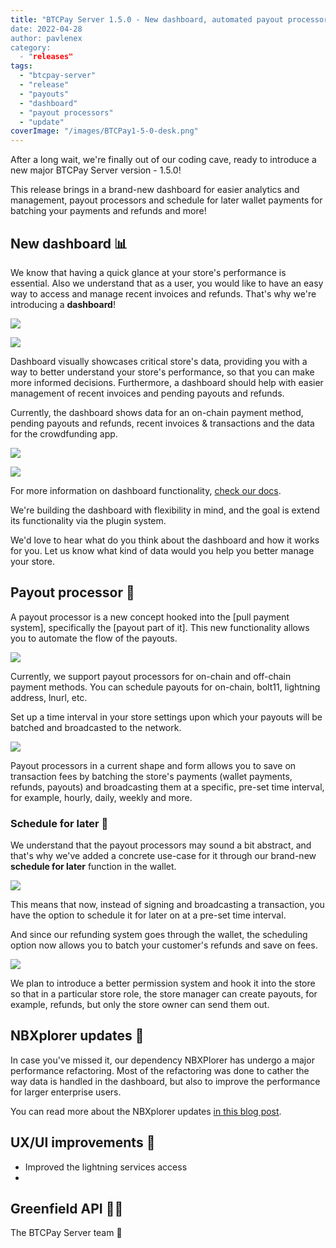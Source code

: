 ```yaml
---
title: "BTCPay Server 1.5.0 - New dashboard, automated payout processors
date: 2022-04-28
author: pavlenex
category:
  - "releases"
tags:
  - "btcpay-server"
  - "release"
  - "payouts"
  - "dashboard"
  - "payout processors"
  - "update"
coverImage: "/images/BTCPay1-5-0-desk.png"
---
```


After a long wait, we're finally out of our coding cave, ready to introduce a new major BTCPay Server version - 1.5.0! 

This release brings in a brand-new dashboard for easier analytics and management, payout processors and schedule for later wallet payments for batching your payments and refunds and more!

## New dashboard 📊

We know that having a quick glance at your store's performance is essential. Also we understand that as a user, you would like to have an easy way to access and manage recent invoices and refunds. That's why we're introducing a **dashboard**!

![](/images/1-5-0-dashboard-1.png)

![](/images/1-5-0-dashboard-2.png)

Dashboard visually showcases critical store's data, providing you with a way to better understand your store's performance, so that you can make more informed decisions. Furthermore, a dashboard should help with easier management of recent invoices and pending payouts and refunds.

Currently, the dashboard shows data for an on-chain payment method, pending payouts and refunds, recent invoices & transactions and the data for the crowdfunding app.

![](/images/1-5-0-dashboard-3.png)

![](/images/1-5-0-dashboard-4.png)

For more information on dashboard functionality, [check our docs](https://docs.btcpayserver.org/Dashboard/).

We're building the dashboard with flexibility in mind, and the goal is extend its functionality via the plugin system. 

We'd love to hear what do you think about the dashboard and how it works for you. Let us know what kind of data would you help you better manage your store.

## Payout processor 🤖

A payout processor is a new concept hooked into the [pull payment system], specifically the [payout part of it]. This new functionality allows you to automate the flow of the payouts.

![](/images/1.5.0-payout-processor-1.png)

Currently, we support payout processors for on-chain and off-chain payment methods. You can schedule payouts for on-chain, bolt11, lightning address, lnurl, etc.

Set up a time interval in your store settings upon which your payouts will be batched and broadcasted to the network. 

![](/images/1.5.0-payout-processor-2.png)

Payout processors in a current shape and form allows you to save on transaction fees by batching the store's payments (wallet payments, refunds, payouts) and broadcasting them at a specific, pre-set time interval, for example, hourly, daily, weekly and more.

### Schedule for later 📆

We understand that the payout processors may sound a bit abstract, and that's why we've added a concrete use-case for it through our brand-new **schedule for later** function in the wallet.

![](/images/1-5-0-schedule-transaction1.png)

This means that now, instead of signing and broadcasting a transaction, you have the option to schedule it for later on at a pre-set time interval.

And since our refunding system goes through the wallet, the scheduling option now allows you to batch your customer's refunds and save on fees.

![](/images/1-5-0-schedule-transaction2.png)

We plan to introduce a better permission system and hook it into the store so that in a particular store role, the store manager can create payouts, for example, refunds, but only the store owner can send them out.

## NBXplorer updates 🔎

In case you've missed it, our dependency NBXPlorer has undergo a major performance refactoring. Most of the refactoring was done to cather the way data is handled in the dashboard, but also to improve the performance for larger enterprise users.

You can read more about the NBXplorer updates [in this blog post](https://blog.btcpayserver.org/nbxplorer-postgres/).

## UX/UI improvements 🎨

- Improved the lightning services access 
- 


## Greenfield API 👩‍💻


The BTCPay Server team 💚
